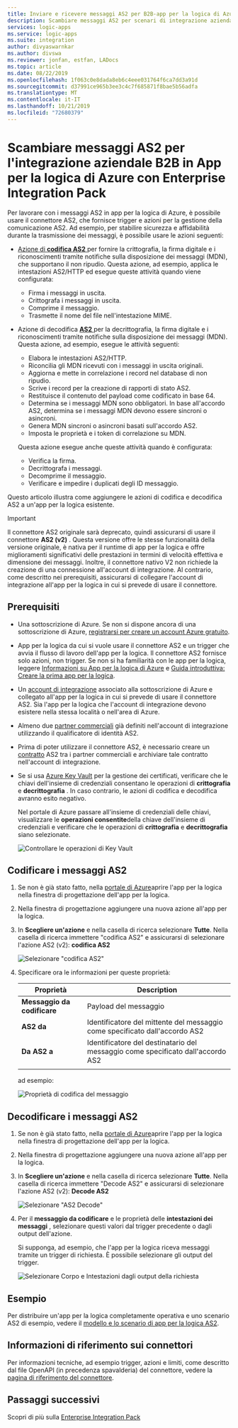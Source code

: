 ```yaml
---
title: Inviare e ricevere messaggi AS2 per B2B-app per la logica di Azure
description: Scambiare messaggi AS2 per scenari di integrazione aziendale B2B usando app per la logica di Azure
services: logic-apps
ms.service: logic-apps
ms.suite: integration
author: divyaswarnkar
ms.author: divswa
ms.reviewer: jonfan, estfan, LADocs
ms.topic: article
ms.date: 08/22/2019
ms.openlocfilehash: 1f063c0e8dada8eb6c4eee031764f6ca7dd3a91d
ms.sourcegitcommit: d37991ce965b3ee3c4c7f685871f8bae5b56adfa
ms.translationtype: MT
ms.contentlocale: it-IT
ms.lasthandoff: 10/21/2019
ms.locfileid: "72680379"
---
```

# <a name="exchange-as2-messages-for-b2b-enterprise-integration-in-azure-logic-apps-with-enterprise-integration-pack"></a>Scambiare messaggi AS2 per l'integrazione aziendale B2B in App per la logica di Azure con Enterprise Integration Pack

Per lavorare con i messaggi AS2 in app per la logica di Azure, è possibile usare il connettore AS2, che fornisce trigger e azioni per la gestione della comunicazione AS2. Ad esempio, per stabilire sicurezza e affidabilità durante la trasmissione dei messaggi, è possibile usare le azioni seguenti:

* [Azione di **codifica AS2** ](#encode) per fornire la crittografia, la firma digitale e i riconoscimenti tramite notifiche sulla disposizione dei messaggi (MDN), che supportano il non ripudio. Questa azione, ad esempio, applica le intestazioni AS2/HTTP ed esegue queste attività quando viene configurata:

  * Firma i messaggi in uscita.
  * Crittografa i messaggi in uscita.
  * Comprime il messaggio.
  * Trasmette il nome del file nell'intestazione MIME.

* Azione di decodifica [ **AS2** ](#decode) per la decrittografia, la firma digitale e i riconoscimenti tramite notifiche sulla disposizione dei messaggi (MDN). Questa azione, ad esempio, esegue le attività seguenti:

  * Elabora le intestazioni AS2/HTTP.
  * Riconcilia gli MDN ricevuti con i messaggi in uscita originali.
  * Aggiorna e mette in correlazione i record nel database di non ripudio.
  * Scrive i record per la creazione di rapporti di stato AS2.
  * Restituisce il contenuto del payload come codificato in base 64.
  * Determina se i messaggi MDN sono obbligatori. In base all'accordo AS2, determina se i messaggi MDN devono essere sincroni o asincroni.
  * Genera MDN sincroni o asincroni basati sull'accordo AS2.
  * Imposta le proprietà e i token di correlazione su MDN.

  Questa azione esegue anche queste attività quando è configurata:

  * Verifica la firma.
  * Decrittografa i messaggi.
  * Decomprime il messaggio.
  * Verificare e impedire i duplicati degli ID messaggio.

Questo articolo illustra come aggiungere le azioni di codifica e decodifica AS2 a un'app per la logica esistente.

> [!IMPORTANT]
> Il connettore AS2 originale sarà deprecato, quindi assicurarsi di usare il connettore **AS2 (v2)** . Questa versione offre le stesse funzionalità della versione originale, è nativa per il runtime di app per la logica e offre miglioramenti significativi delle prestazioni in termini di velocità effettiva e dimensione dei messaggi. Inoltre, il connettore nativo V2 non richiede la creazione di una connessione all'account di integrazione. Al contrario, come descritto nei prerequisiti, assicurarsi di collegare l'account di integrazione all'app per la logica in cui si prevede di usare il connettore.

## <a name="prerequisites"></a>Prerequisiti

* Una sottoscrizione di Azure. Se non si dispone ancora di una sottoscrizione di Azure, [registrarsi per creare un account Azure gratuito](https://azure.microsoft.com/free/).

* App per la logica da cui si vuole usare il connettore AS2 e un trigger che avvia il flusso di lavoro dell'app per la logica. Il connettore AS2 fornisce solo azioni, non trigger. Se non si ha familiarità con le app per la logica, leggere [Informazioni su App per la logica di Azure](../logic-apps/logic-apps-overview.md) e [Guida introduttiva: Creare la prima app per la logica](../logic-apps/quickstart-create-first-logic-app-workflow.md).

* Un [account di integrazione](../logic-apps/logic-apps-enterprise-integration-create-integration-account.md) associato alla sottoscrizione di Azure e collegato all'app per la logica in cui si prevede di usare il connettore AS2. Sia l'app per la logica che l'account di integrazione devono esistere nella stessa località o nell'area di Azure.

* Almeno due [partner commerciali](../logic-apps/logic-apps-enterprise-integration-partners.md) già definiti nell'account di integrazione utilizzando il qualificatore di identità AS2.

* Prima di poter utilizzare il connettore AS2, è necessario creare un [contratto](../logic-apps/logic-apps-enterprise-integration-agreements.md) AS2 tra i partner commerciali e archiviare tale contratto nell'account di integrazione.

* Se si usa [Azure Key Vault](../key-vault/key-vault-overview.md) per la gestione dei certificati, verificare che le chiavi dell'insieme di credenziali consentano le operazioni di **crittografia** e **decrittografia** . In caso contrario, le azioni di codifica e decodifica avranno esito negativo.

  Nel portale di Azure passare all'insieme di credenziali delle chiavi, visualizzare le **operazioni consentite**della chiave dell'insieme di credenziali e verificare che le operazioni di **crittografia** e **decrittografia** siano selezionate.

  ![Controllare le operazioni di Key Vault](media/logic-apps-enterprise-integration-as2/vault-key-permitted-operations.png)

<a name="encode"></a>

## <a name="encode-as2-messages"></a>Codificare i messaggi AS2

1. Se non è già stato fatto, nella [portale di Azure](https://portal.azure.com)aprire l'app per la logica nella finestra di progettazione dell'app per la logica.

1. Nella finestra di progettazione aggiungere una nuova azione all'app per la logica.

1. In **Scegliere un'azione** e nella casella di ricerca selezionare **Tutte**. Nella casella di ricerca immettere "codifica AS2" e assicurarsi di selezionare l'azione AS2 (v2): **codifica AS2**

   ![Selezionare "codifica AS2"](./media/logic-apps-enterprise-integration-as2/select-as2-encode.png)

1. Specificare ora le informazioni per queste proprietà:

   | Proprietà | Description |
   |----------|-------------|
   | **Messaggio da codificare** | Payload del messaggio |
   | **AS2 da** | Identificatore del mittente del messaggio come specificato dall'accordo AS2 |
   | **Da AS2 a** | Identificatore del destinatario del messaggio come specificato dall'accordo AS2 |
   |||

   ad esempio:

   ![Proprietà di codifica del messaggio](./media/logic-apps-enterprise-integration-as2/as2-message-encoding-details.png)

<a name="decode"></a>

## <a name="decode-as2-messages"></a>Decodificare i messaggi AS2

1. Se non è già stato fatto, nella [portale di Azure](https://portal.azure.com)aprire l'app per la logica nella finestra di progettazione dell'app per la logica.

1. Nella finestra di progettazione aggiungere una nuova azione all'app per la logica.

1. In **Scegliere un'azione** e nella casella di ricerca selezionare **Tutte**. Nella casella di ricerca immettere "Decode AS2" e assicurarsi di selezionare l'azione AS2 (v2): **Decode AS2**

   ![Selezionare "AS2 Decode"](media/logic-apps-enterprise-integration-as2/select-as2-decode.png)

1. Per il **messaggio da codificare** e le proprietà delle **intestazioni dei messaggi** , selezionare questi valori dal trigger precedente o dagli output dell'azione.

   Si supponga, ad esempio, che l'app per la logica riceva messaggi tramite un trigger di richiesta. È possibile selezionare gli output del trigger.

   ![Selezionare Corpo e Intestazioni dagli output della richiesta](media/logic-apps-enterprise-integration-as2/as2-message-decoding-details.png)

## <a name="sample"></a>Esempio

Per distribuire un'app per la logica completamente operativa e uno scenario AS2 di esempio, vedere il [modello e lo scenario di app per la logica AS2](https://azure.microsoft.com/documentation/templates/201-logic-app-as2-send-receive/).

## <a name="connector-reference"></a>Informazioni di riferimento sui connettori

Per informazioni tecniche, ad esempio trigger, azioni e limiti, come descritto dal file OpenAPI (in precedenza spavalderia) del connettore, vedere la [pagina di riferimento del connettore](/connectors/as2/).

## <a name="next-steps"></a>Passaggi successivi

Scopri di più sulla [Enterprise Integration Pack](logic-apps-enterprise-integration-overview.md)

